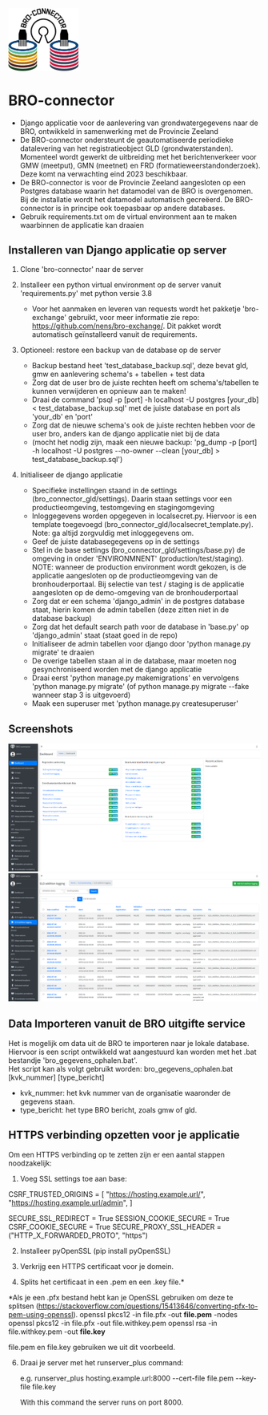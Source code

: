 
<img src=bro_connector/static/img/broconnector.png width="140">

# BRO-connector

- Django applicatie voor de aanlevering van grondwatergegevens naar de BRO, ontwikkeld in samenwerking met de Provincie Zeeland
- De BRO-connector ondersteunt de geautomatiseerde periodieke datalevering van het registratieobject GLD (grondwaterstanden). Momenteel wordt gewerkt de uitbreiding met het berichtenverkeer voor GMW (meetput), GMN (meetnet) en FRD (formatieweerstandonderzoek). Deze komt na verwachting eind 2023 beschikbaar.
- De BRO-connector is voor de Provincie Zeeland aangesloten op een Postgres database waarin het datamodel van de BRO is overgenomen. Bij de installatie wordt het datamodel automatisch gecreëerd. De BRO-connector is in principe ook toepasbaar op andere databases.
- Gebruik requirements.txt om de virtual environment aan te maken waarbinnen de applicatie kan draaien

## Installeren van Django applicatie op server

1. Clone 'bro-connector' naar de server

2. Installeer een python virtual environment op de server vanuit 'requirements.py' met python versie 3.8
    - Voor het aanmaken en leveren van requests wordt het pakketje 'bro-exchange' gebruikt, voor meer informatie zie repo: https://github.com/nens/bro-exchange/. Dit pakket wordt automatisch geïnstalleerd vanuit de requirements.

3. Optioneel: restore een backup van de database op de server
    - Backup bestand heet 'test_database_backup.sql', deze bevat gld, gmw en aanlevering schema's + tabellen + test data
    - Zorg dat de user bro de juiste rechten heeft om schema's/tabellen te kunnen verwijderen en opnieuw aan te maken!
    - Draai de command 'psql -p [port] -h localhost -U postgres [your_db] < test_database_backup.sql' met de juiste database en port als 'your_db' en 'port'
    - Zorg dat de nieuwe schema's ook de juiste rechten hebben voor de user bro, anders kan de django applicatie niet bij de data
    - (mocht het nodig zijn, maak een nieuwe backup: 'pg_dump -p [port] -h localhost -U postgres --no-owner --clean [your_db] > test_database_backup.sql')

4. Initialiseer de django applicatie
    - Specifieke instellingen staand in de settings (bro_connector_gld/settings). Daarin staan settings voor een productieomgeving, testomgeving en stagingomgeving
    - Inloggegevens worden opgegeven in localsecret.py. Hiervoor is een template toegevoegd (bro_connector_gld/localsecret_template.py). Note: ga altijd zorgvuldig met inloggegevens om.
    - Geef de juiste databasegegevens op in de settings
    - Stel in de base settings (bro_connector_gld/settings/base.py) de omgeving in onder 'ENVIRONMNENT' (production/test/staging). NOTE: wanneer de production environment wordt gekozen, is de applicatie aangesloten op de productieomgeving van de bronhouderportaal. Bij selectie van test / staging is de applicatie aangesloten op de demo-omgeving van de bronhouderportaal
    - Zorg dat er een schema 'django_admin' in de postgres database staat, hierin komen de admin tabellen (deze zitten niet in de database backup)
    - Zorg dat het default search path voor de database in 'base.py' op 'django_admin' staat (staat goed in de repo)
    - Initialiseer de admin tabellen voor django door 'python manage.py migrate' te draaien
    - De overige tabellen staan al in de database, maar moeten nog gesynchroniseerd worden met de django applicatie
    - Draai eerst 'python manage.py makemigrations' en vervolgens 'python manage.py migrate' (of python manage.py migrate --fake wanneer stap 3 is uitgevoerd)
    - Maak een superuser met 'python manage.py createsuperuser' 

## Screenshots

<img src=bro_connector/static/img/bro_connector_dashboard.PNG>

<img src=bro_connector/static/img/bro_connector_gld_log.PNG>

## Data Importeren vanuit de BRO uitgifte service

Het is mogelijk om data uit de BRO te importeren naar je lokale database. <br>
Hiervoor is een script ontwikkeld wat aangestuurd kan worden met het .bat bestandje 'bro_gegevens_ophalen.bat'. <br>
Het script kan als volgt gebruikt worden: bro_gegevens_ophalen.bat [kvk_nummer] [type_bericht]

- kvk_nummer: het kvk nummer van de organisatie waaronder de gegevens staan.
- type_bericht: het type BRO bericht, zoals gmw of gld.

## HTTPS verbinding opzetten voor je applicatie

Om een HTTPS verbinding op te zetten zijn er een aantal stappen noodzakelijk:

1) Voeg SSL settings toe aan base:

CSRF_TRUSTED_ORIGINS = [
    "https://hosting.example.url/",
    "https://hosting.example.url/admin",
]

SECURE_SSL_REDIRECT = True
SESSION_COOKIE_SECURE = True
CSRF_COOKIE_SECURE = True
SECURE_PROXY_SSL_HEADER = ("HTTP_X_FORWARDED_PROTO", "https")

2) Installeer pyOpenSSL (pip install pyOpenSSL)

3) Verkrijg een HTTPS certificaat voor je domein.

4) Splits het certificaat in een .pem en een .key file.*
   
*Als je een .pfx bestand hebt kan je OpenSSL gebruiken om deze te splitsen (https://stackoverflow.com/questions/15413646/converting-pfx-to-pem-using-openssl).
   openssl pkcs12 -in file.pfx -out **file.pem** -nodes
   openssl pkcs12 -in file.pfx -out file.withkey.pem
   openssl rsa -in file.withkey.pem -out **file.key**

   file.pem en file.key gebruiken we uit dit voorbeeld.

6) Draai je server met het runserver_plus command:

   e.g. runserver_plus hosting.example.url:8000 --cert-file file.pem --key-file file.key

   With this command the server runs on port 8000.
